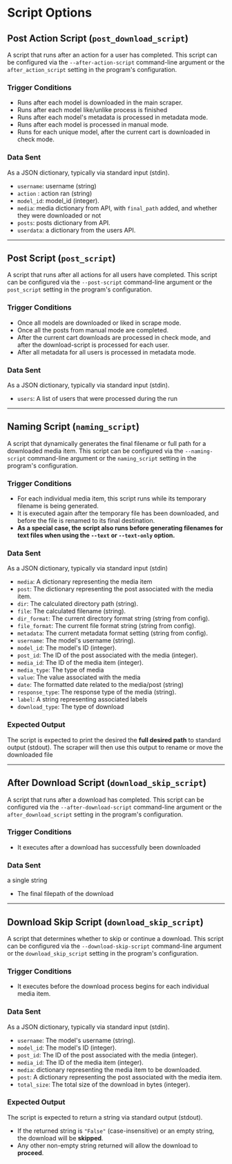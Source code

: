 # Script Options

## Post Action Script (`post_download_script`)

A script that runs after an action for a user has completed. This script can be configured via the `--after-action-script` command-line argument or the `after_action_script` setting in the program's configuration.

### **Trigger Conditions**

* Runs after each model is downloaded in the main scraper.
* Runs after each model like/unlike process is finished
* Runs after each model's metadata is processed in metadata mode.
* Runs after each model is processed in manual mode.
* Runs for each unique model, after the current cart is downloaded in check mode.

### **Data Sent**

As a JSON dictionary, typically via standard input (stdin).

* `username`: username (string)
* `action` : action ran (string)
* `model_id`: model\_id (integer).
* `media`: media dictionary from API, with `final_path` added, and whether they were downloaded or not
* `posts`: posts dictionary from API.
* `userdata`: a dictionary from the users API.

***

## Post Script (`post_script`)

A script that runs after all actions for all users have completed. This script can be configured via the `--post-script` command-line argument or the `post_script` setting in the program's configuration.

### **Trigger Conditions**

* Once all models are downloaded or liked in scrape mode.
* Once all the posts from manual mode are completed.
* After the current cart downloads are processed in check mode, and after the download-script is processed for each user.
* After all metadata for all users is processed in metadata mode.

### **Data Sent**

As a JSON dictionary, typically via standard input (stdin).

* `users`: A list of users that were processed during the run

***

## Naming Script (`naming_script`)

A script that dynamically generates the final filename or full path for a downloaded media item. This script can be configured via the `--naming-script` command-line argument or the `naming_script` setting in the program's configuration.

### **Trigger Conditions**

* For each individual media item, this script runs while its temporary filename is being generated.
* It is executed again after the temporary file has been downloaded, and before the file is renamed to its final destination.
* **As a special case, the script also runs before generating filenames for text files when using the `--text` or `--text-only` option.**

### **Data Sent**

As a JSON dictionary, typically via standard input (stdin)

* `media`: A dictionary representing the media item
* `post`: The dictionary representing the post associated with the media item.
* `dir`: The calculated directory path (string).
* `file`: The calculated filename (string).
* `dir_format`: The current directory format string (string from config).
* `file_format`: The current file format string (string from config).
* `metadata`: The current metadata format setting (string from config).
* `username`: The model's username (string).
* `model_id`: The model's ID (integer).
* `post_id`: The ID of the post associated with the media (integer).
* `media_id`: The ID of the media item (integer).
* `media_type`: The type of media
* `value`: The value associated with the media
* `date`: The formatted date related to the media/post (string)
* `response_type`: The response type of the media (string).
* `label`: A string representing associated labels
* `download_type`: The type of download

### **Expected Output**

The script is expected to print the desired the **full desired path** to standard output (stdout). The scraper will then use this output to rename or move the downloaded file

***

## After Download Script (`download_skip_script`)

A script that runs after a download has completed. This script can be configured via the `--after-download-script` command-line argument or the `after_download_script` setting in the program's configuration.

### **Trigger Conditions**

* It executes after a download has successfully been downloaded

### **Data Sent**

a single string

* The final filepath of the download

***

## Download Skip Script (`download_skip_script`)

A script that determines whether to skip or continue a download. This script can be configured via the `--download-skip-script` command-line argument or the `download_skip_script` setting in the program's configuration.

### **Trigger Conditions**

* It executes before the download process begins for each individual media item.

### **Data Sent**

As a JSON dictionary, typically via standard input (stdin).

* `username`: The model's username (string).
* `model_id`: The model's ID (integer).
* `post_id`: The ID of the post associated with the media (integer).
* `media_id`: The ID of the media item (integer).
* `media`: dictionary representing the media item to be downloaded.
* `post`: A dictionary representing the post associated with the media item.
* `total_size`: The total size of the download in bytes (integer).

### **Expected Output**

The script is expected to return a string via standard output (stdout).

* If the returned string is `"False"` (case-insensitive) or an empty string, the download will be **skipped**.
* Any other non-empty string returned will allow the download to **proceed**.







